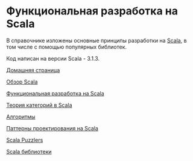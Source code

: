# Функциональная разработка на Scala

В справочнике изложены основные принципы разработки на [Scala](https://docs.scala-lang.org/scala3/getting-started.html),
в том числе с помощью популярных библиотек.

Код написан на версии Scala - 3.1.3.

[Домашняя страница](https://scalabook.gitflic.space)

[Обзор Scala](https://scalabook.gitflic.space/scala/index)

[Функциональная разработка на Scala](https://scalabook.gitflic.space/fp/index)

[Теория категорий в Scala](https://scalabook.gitflic.space/typeclass/index)

[Алгоритмы](https://scalabook.gitflic.space/algorithms/index)

[Паттерны проектирования на Scala](https://scalabook.gitflic.space/patterns/index)

[Scala Puzzlers](https://scalabook.gitflic.space/puzzlers/index)

[Scala библиотеки](https://scalabook.gitflic.space/libs/index)
